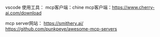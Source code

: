 
vscode
使用工具：
mcp客户端：chine
mcp客户端：https://www.cherry-ai.com/download


mcp server网站：
https://smithery.ai/
https://github.com/punkpeye/awesome-mcp-servers
